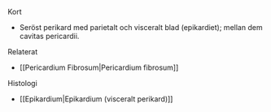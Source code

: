 Kort
- Seröst perikard med parietalt och visceralt blad (epikardiet); mellan dem cavitas pericardii.

Relaterat
- [[Pericardium Fibrosum|Pericardium fibrosum]]
 
 Histologi
 - [[Epikardium|Epikardium (visceralt perikard)]]

